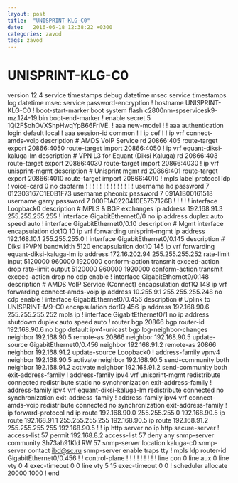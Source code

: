 ```yaml
---
layout: post
title:  "UNISPRINT-KLG-C0"
date:   2016-06-18 12:38:22 +0300
categories: zavod
tags: zavod
---
```


# UNISPRINT-KLG-C0
version 12.4
service timestamps debug datetime msec
service timestamps log datetime msec
service password-encryption
!
hostname UNISPRINT-KLG-C0
!
boot-start-marker
boot system flash c2800nm-spservicesk9-mz.124-19.bin
boot-end-marker
!
enable secret 5 $1$Qi2F$ohOVXShpHwqYpB66FrIVE.
!
aaa new-model
!
!
aaa authentication login default local
!
aaa session-id common
!
!
ip cef
!
!
ip vrf connect-amds-voip
 description # AMDS VoIP Service
 rd 20866:405
 route-target export 20866:4050
 route-target import 20866:4050
!
ip vrf equant-diksi-kaluga-lm
 description # VPN L3 for Equant (Diksi Kaluga)
 rd 20866:403
 route-target export 20866:4030
 route-target import 20866:4030
!
ip vrf unisprint-mgmt
 description # Unisprint mgmt
 rd 20866:401
 route-target export 20866:4010
 route-target import 20866:4010
!
mpls label protocol ldp
!
voice-card 0
 no dspfarm
!
!
!
!
!
!
!
!
!
!
!
!
!
!
username hd password 7 012303167C1E0B1F73
username pheonix password 7 091A1B00161518
username garry password 7 000F1A0220410E5757126B
!
!
!
!
!
interface Loopback0
 description # MPLS & BGP exchanges
 ip address 192.168.91.3 255.255.255.255
!
interface GigabitEthernet0/0
 no ip address
 duplex auto
 speed auto
!
interface GigabitEthernet0/0.10
 description # Mgmt interface
 encapsulation dot1Q 10
 ip vrf forwarding unisprint-mgmt
 ip address 192.168.10.1 255.255.255.0
!
interface GigabitEthernet0/0.145
 description # Diksi IPVPN
 bandwidth 5120
 encapsulation dot1Q 145
 ip vrf forwarding equant-diksi-kaluga-lm
 ip address 172.16.202.94 255.255.255.252
 rate-limit input 5120000 960000 1920000 conform-action transmit exceed-action drop
 rate-limit output 5120000 960000 1920000 conform-action transmit exceed-action drop
 no cdp enable
!
interface GigabitEthernet0/0.148
 description # AMDS VoIP Service (Connect)
 encapsulation dot1Q 148
 ip vrf forwarding connect-amds-voip
 ip address 10.255.9.1 255.255.255.248
 no cdp enable
!
interface GigabitEthernet0/0.456
 description # Uplink to UNISPRINT-M9-C0
 encapsulation dot1Q 456
 ip address 192.168.90.6 255.255.255.252
 mpls ip
!
interface GigabitEthernet0/1
 no ip address
 shutdown
 duplex auto
 speed auto
!
router bgp 20866
 bgp router-id 192.168.90.6
 no bgp default ipv4-unicast
 bgp log-neighbor-changes
 neighbor 192.168.90.5 remote-as 20866
 neighbor 192.168.90.5 update-source GigabitEthernet0/0.456
 neighbor 192.168.91.2 remote-as 20866
 neighbor 192.168.91.2 update-source Loopback0
 !
 address-family vpnv4
  neighbor 192.168.90.5 activate
  neighbor 192.168.90.5 send-community both
  neighbor 192.168.91.2 activate
  neighbor 192.168.91.2 send-community both
 exit-address-family
 !
 address-family ipv4 vrf unisprint-mgmt
  redistribute connected
  redistribute static
  no synchronization
 exit-address-family
 !
 address-family ipv4 vrf equant-diksi-kaluga-lm
  redistribute connected
  no synchronization
 exit-address-family
 !
 address-family ipv4 vrf connect-amds-voip
  redistribute connected
  no synchronization
 exit-address-family
!
ip forward-protocol nd
ip route 192.168.90.0 255.255.255.0 192.168.90.5
ip route 192.168.91.1 255.255.255.255 192.168.90.5
ip route 192.168.91.2 255.255.255.255 192.168.90.5
!
!
ip http server
no ip http secure-server
!
access-list 57 permit 192.168.8.2
access-list 57 deny   any
snmp-server community Sh73ah91Kld RW 57
snmp-server location kaluga-c0
snmp-server contact ibd@sc.ru
snmp-server enable traps tty
!
mpls ldp router-id GigabitEthernet0/0.456
!
!
control-plane
!
!
!
!
!
!
!
!
!
line con 0
line aux 0
line vty 0 4
 exec-timeout 0 0
line vty 5 15
 exec-timeout 0 0
!
scheduler allocate 20000 1000
!
end

